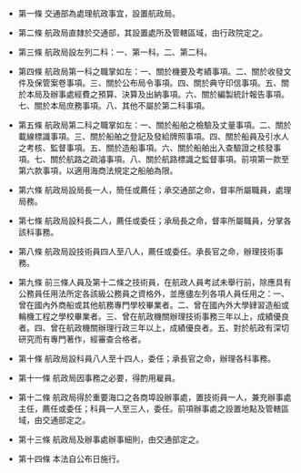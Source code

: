 * 第一條 交通部為處理航政事宜，設置航政局。

* 第二條 航政局直隸於交通部，其設置處所及管轄區域，由行政院定之。

* 第三條 航政局設左列二科：一、第一科。二、第二科。

* 第四條 航政局第一科之職掌如左：一、關於機要及考績事項。二、關於收發文件及保管案卷事項。三、關於公布局令事項。四、關於典守印信事項。五、關於本局及辦事處經費之預算、決算及出納事項。六、關於編製統計報告事項。七、關於本局庶務事項。八、其他不屬於第二科事項。

* 第五條 航政局第二科之職掌如左：一、關於船舶之檢驗及丈量事項。二、關於載線標識事項。三、關於船舶之登記及發給牌照事項。四、關於船員及引水人之考核、監督事項。五、關於造船事項。六、關於船舶出入查驗證之核發事項。七、關於航路之疏濬事項。八、關於航路標識之監督事項。前項第一款至第六款事項，以適用海商法規定之船舶為限。

* 第六條 航政局設局長一人，簡任或薦任；承交通部之命，督率所屬職員，處理局務。

* 第七條 航政局設科長二人，薦任或委任；承局長之命，督率所屬職員，分掌各該科事務。

* 第八條 航政局設技術員四人至八人，薦任或委任。承長官之命，辦理技術事務。

* 第九條 前三條人員及第十二條之技術員，在航政人員考試未舉行前，除應具有公務員任用法所定各該級公務員之資格外，並應儘左列各項人員任用之：一、曾在國內外商船或其他航務專門學校畢業者。二、曾在國內外大學肄習造船或輪機工程之學校畢業者。三、曾在航政機關辦理技術事務三年以上，成績優良者。四、曾在航政機關辦理行政三年以上，成績優良者。五、對於航政有深切研究而有專門著作，經審查合格者。

* 第十條 航政局設科員八人至十四人，委任；承長官之命，辦理各科事務。

* 第十一條 航政局因事務之必要，得酌用雇員。

* 第十二條 航政局得於重要海口之各商埠設辦事處，置技術員一人，兼充辦事處主任，薦任或委任；科員一人至三人，委任。前項辦事處之設置地點及管轄區域，由交通部定之。

* 第十三條 航政局及辦事處辦事細則，由交通部定之。

* 第十四條 本法自公布日施行。


